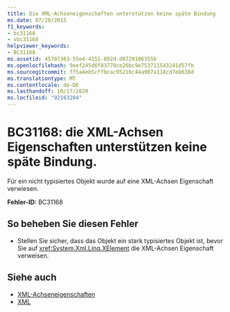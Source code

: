 ```yaml
---
title: Die XML-Achseneigenschaften unterstützen keine späte Bindung
ms.date: 07/20/2015
f1_keywords:
- bc31168
- vbc31168
helpviewer_keywords:
- BC31168
ms.assetid: 45707363-55e4-4151-892d-d8729106355b
ms.openlocfilehash: 9eef245d6f83770ce26bc9e753711543241d57fb
ms.sourcegitcommit: ff5a4eb5cffbcac9521bc44a907a118cd7e8638d
ms.translationtype: MT
ms.contentlocale: de-DE
ms.lasthandoff: 10/17/2020
ms.locfileid: "92163284"
---
```

# <a name="bc31168-xml-axis-properties-do-not-support-late-binding"></a>BC31168: die XML-Achsen Eigenschaften unterstützen keine späte Bindung.

Für ein nicht typisiertes Objekt wurde auf eine XML-Achsen Eigenschaft verwiesen.

 **Fehler-ID:** BC31168

## <a name="to-correct-this-error"></a>So beheben Sie diesen Fehler

- Stellen Sie sicher, dass das Objekt ein stark typisiertes Objekt ist, bevor Sie auf <xref:System.Xml.Linq.XElement> die XML-Achsen Eigenschaft verweisen.

## <a name="see-also"></a>Siehe auch

- [XML-Achseneigenschaften](../xml-axis/index.md)
- [XML](../../programming-guide/language-features/xml/index.md)
